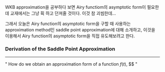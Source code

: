<br/>
 WKB approximation을 공부하다 보면 Airy functiom의 asymptotic form이 필요한데 교재에서는 그냥 휙 하고 던져줄 것이다. 이것 참 괴씸한데...

 그래서 오늘은 Airy function의 asymptotic form을 구할 때 사용하는 approximation method인 saddle point approximation에 대해 소개하고, 이것을 이용해서 Airy function의 asymptotic form을 직접 유도해보려고 한다.
<br/>


     

### Derivation of the Saddle Point Approximation

---

" How do we obtain an approximation form of a function $f(t)$, $$ "
